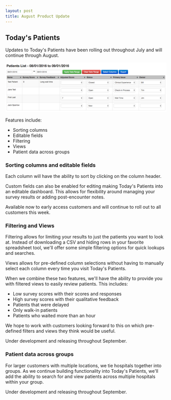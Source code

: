 ```yaml
---
layout: post
title: August Product Update
---
```


## Today's Patients

Updates to Today's Patients have been rolling out throughout July and will continue through August.

![today's patients](/img/2016-08-31-todays-patients.png)

Features include:

- Sorting columns
- Editable fields
- Filtering
- Views
- Patient data across groups

### Sorting columns and editable fields

Each column will have the ability to sort by clicking on the column header.

Custom fields can also be enabled for editing making Today's Patients into an editable dashboard.
This allows for flexibility around managing your survey results or adding post-encounter notes.

<div class='updates notice'>

Available now to early access customers and will continue to roll out to all customers this week.

</div>

### Filtering and Views

Filtering allows for limiting your results to just the patients you want to look at. Instead of
downloading a CSV and hiding rows in your favorite spreadsheet tool, we'll offer some simple
filtering options for quick lookups and searches.

Views allows for pre-defined column selections without having to manually select each column
every time you visit Today's Patients.

When we combine these two features, we'll have the ability to provide you with filtered views to
easily review patients. This includes:

- Low survey scores with their scores and responses
- High survey scores with their qualitative feedback
- Patients that were delayed
- Only walk-in patients
- Patients who waited more than an hour

We hope to work with customers looking forward to this on which pre-defined filters and views they
think would be useful.

<div class='updates notice'>

Under development and releasing throughout September.

</div>

### Patient data across groups

For larger customers with multiple locations, we tie hospitals together into groups. As we
continue building functionality into Today's Patients, we'll add the ability to search for and
view patients across multiple hospitals within your group.

<div class='updates notice'>

Under development and releasing throughout September.

</div>
